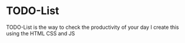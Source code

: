 # TODO-List
TODO-List is the way to check the productivity of your day I create this using the HTML CSS and JS 
